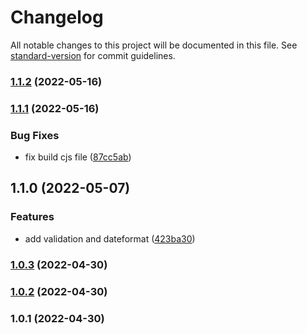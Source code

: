 # Changelog

All notable changes to this project will be documented in this file. See [standard-version](https://github.com/conventional-changelog/standard-version) for commit guidelines.

### [1.1.2](https://github.com/YaroED/lodash-pro/compare/v1.1.1...v1.1.2) (2022-05-16)

### [1.1.1](https://github.com/YaroED/lodash-pro/compare/v1.1.0...v1.1.1) (2022-05-16)


### Bug Fixes

* fix build cjs file ([87cc5ab](https://github.com/YaroED/lodash-pro/commit/87cc5ab576c29f41f36d895ff6ac4f68a89b1d16))

## 1.1.0 (2022-05-07)


### Features

* add validation and dateformat ([423ba30](https://github.com/YaroED/lodash-pro/commit/423ba30901e4d3f4e529ec628319de0b14138aa9))

### [1.0.3](///compare/v1.0.2...v1.0.3) (2022-04-30)

### [1.0.2](///compare/v1.0.1...v1.0.2) (2022-04-30)

### 1.0.1 (2022-04-30)
